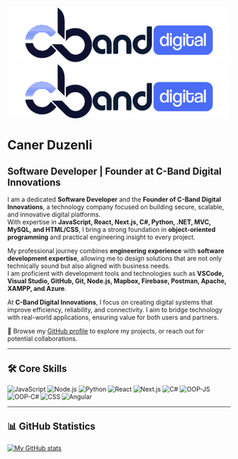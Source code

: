 
<p align="center">
  <img src="assets/logo_Wide%20Banner%20Logo.png#gh-light-mode-only" alt="C-Band Logo Light" width="500"/>
  <img src="assets/logo_Wide%20Banner%20Logo.png#gh-dark-mode-only" alt="C-Band Logo Dark" width="500"/>
</p>

# Caner Duzenli  

## Software Developer | Founder at C-Band Digital Innovations  

I am a dedicated **Software Developer** and the **Founder of C-Band Digital Innovations**, a technology company focused on building secure, scalable, and innovative digital platforms.  
With expertise in **JavaScript, React, Next.js, C#, Python, .NET, MVC, MySQL, and HTML/CSS**, I bring a strong foundation in **object-oriented programming** and practical engineering insight to every project.  

My professional journey combines **engineering experience** with **software development expertise**, allowing me to design solutions that are not only technically sound but also aligned with business needs.  
I am proficient with development tools and technologies such as **VSCode, Visual Studio, GitHub, Git, Node.js, Mapbox, Firebase, Postman, Apache, XAMPP, and Azure**.  

At **C-Band Digital Innovations**, I focus on creating digital systems that improve efficiency, reliability, and connectivity. I aim to bridge technology with real-world applications, ensuring value for both users and partners.  

📌 Browse my [GitHub profile](https://github.com/canerduzenli) to explore my projects, or reach out for potential collaborations.  

---

## 🛠 Core Skills
![JavaScript](https://img.shields.io/badge/code-JavaScript-informational?style=for-the-badge&logo=javascript&logoColor=white&color=51be8d)
![Node.js](https://img.shields.io/badge/code-Node.js-informational?style=for-the-badge&logo=node.js&logoColor=white&color=51be8d)
![Python](https://img.shields.io/badge/code-Python-informational?style=for-the-badge&logo=python&logoColor=white&color=51be8d)
![React](https://img.shields.io/badge/code-React-informational?style=for-the-badge&logo=react&logoColor=white&color=51be8d)
![Next.js](https://img.shields.io/badge/code-Next.js-informational?style=for-the-badge&logo=next.js&logoColor=white&color=51be8d)
![C#](https://img.shields.io/badge/code-CSharp-informational?style=for-the-badge&logo=csharp&logoColor=white&color=51be8d)
![OOP-JS](https://img.shields.io/badge/concept-OOP_JS-informational?style=for-the-badge&logo=javascript&logoColor=white&color=51be8d)
![OOP-C#](https://img.shields.io/badge/concept-OOP_CSharp-informational?style=for-the-badge&logo=csharp&logoColor=white&color=51be8d)
![CSS](https://img.shields.io/badge/web-CSS-informational?style=for-the-badge&logo=css3&logoColor=white&color=51be8d)
![Angular](https://img.shields.io/badge/web-Angular-informational?style=for-the-badge&logo=angular&logoColor=white&color=51be8d)

---

## 📊 GitHub Statistics
<a href="https://github.com/canerduzenli">
  <img height="205px" align="center" src="https://github-readme-stats.vercel.app/api?username=canerduzenli&theme=vue&show_icons=true" alt="My GitHub stats" />
</a>
